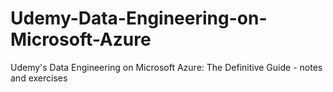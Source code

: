 # Udemy-Data-Engineering-on-Microsoft-Azure
Udemy's Data Engineering on Microsoft Azure: The Definitive Guide - notes and exercises
